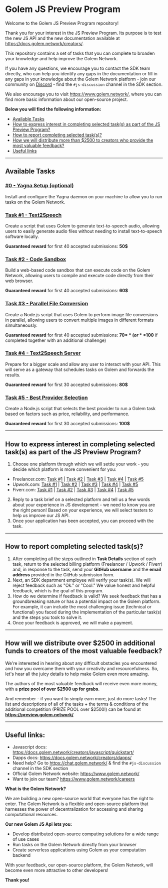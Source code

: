 # Golem JS Preview Program

Welcome to the Golem JS Preview Program repository! 

Thank you for your interest in the JS Preview Program. Its purpose is to test the new JS API and the new documentation 
available at https://docs.golem.network/creators/. 

This repository contains a set of tasks that you can complete to broaden your knowledge and help improve the Golem Network. 

If you have any questions, we encourage you to contact the SDK team directly, who can help you identify any gaps 
in the documentation or fill in any gaps in your knowledge about the Golem Network platform - join our community on 
[Discord](https://chat.golem.network/) - find the `#js-discussion` channel in the SDK section. 

We also encourage you to visit https://www.golem.network/, where you can find more basic information about our open-source project.

**Below you will find the following information:**

- [Available Tasks](#available-tasks)
- [How to express interest in completing selected task(s) as part of the JS Preview Program?](#how-to-express-interest-in-completing-selected-task--s--as-part-of-the-js-preview-program)
- [How to report completing selected task(s)?](#how-to-report-completing-selected-task--s--)
- [How we will distribute more than $2500 to creators who provide the most valuable feedback?](#how-will-we-distribute-over-2500-in-additional-funds-to-creators-of-the-most-valuable-feedback)
- [Useful links](#useful-links-)

---

## Available Tasks

### [#0 - Yagna Setup (optional)](tasks%2F0-yagna-setup)
Install and configure the Yagna daemon on your machine to allow you to run tasks on the Golem Network.

### [Task #1 - Text2Speech](tasks%2F1-text-2-speech)
Create a script that uses Golem to generate text-to-speech audio, allowing users to easily generate audio files without needing to install text-to-speech software locally. 

**Guaranteed reward** for first 40 accepted submissions: **50$**

### [Task #2 - Code Sandbox](tasks%2F2-code-sandbox)
Build a web-based code sandbox that can execute code on the Golem Network, allowing users to compile and execute code directly from their web browser.

**Guaranteed reward** for first 40 accepted submissions: **60$**

### [Task #3 - Parallel File Conversion](tasks%2F3-parallel-file-conversion)
Create a Node.js script that uses Golem to perform image file conversions in parallel, allowing users to convert multiple images in different formats simultaneously.

**Guaranteed reward** for first 40 accepted submissions: **70$** (or **100$** if completed together with an additional challenge)

### [Task #4 - Text2Speech Server](tasks%2F4-text-2-speech-server)
Prepare for a bigger scale and allow any user to interact with your API. This will serve as a gateway that schedules tasks on Golem and forwards the results. 

**Guaranteed reward** for first 30 accepted submissions: **80$**

### [Task #5 - Best Provider Selection](tasks%2F5-best-provider-selection)
Create a Node.js script that selects the best provider to run a Golem task based on factors such as price, reliability, and performance. 

**Guaranteed reward** for first 30 accepted submissions: **100$**

---

## How to express interest in completing selected task(s) as part of the JS Preview Program?

1. Choose one platform through which we will settle your work - you decide which platform is more convenient for you:
  - Freelancer.com: [Task #1](#) | [Task #2](#) | [Task #3](#) | [Task #4](#) | [Task #5](#)
  - Upwork.com: [Task #1](#) | [Task #2](#) | [Task #3](#) | [Task #4](#) | [Task #5](#)
  - Fiverr.com: [Task #1](#) | [Task #2](#) | [Task #3](#) | [Task #4](#) | [Task #5](#)

2. Reply to a task brief on a selected platform and tell us a few words about your experience in JS development - we need to know you are the right person! Based on your experience, we will select testers to help us improve our JS API.
3. Once your application has been accepted, you can proceed with the task.

---

## How to report completing selected task(s)?

1. After completing all the steps outlined in **Task Details** section of each task, return to the selected billing platform (Freelancer / Upwork / Fiverr) and, in response to the task, send your **GitHub username** and the **email address** provided in the GitHub submission form.
2. Next, an SDK department employee will verify your task(s). We will reject feedback such as "Ok." or "Cool." We value honest and helpful feedback, which is the goal of this program.
3. How do we determine if feedback is valid? We seek feedback that has a groundbreaking nature or has a potential impact on the Golem platform. For example, it can include the most challenging issue (technical or functional) you faced during the implementation of the particular task(s) and the steps you took to solve it.
4. Once your feedback is approved, we will make a payment.

---

## How will we distribute over $2500 in additional funds to creators of the most valuable feedback?

We're interested in hearing about any difficult obstacles you encountered and how you overcame them with your creativity 
and resourcefulness. So, let's hear all the juicy details to help make Golem even more amazing. 

The authors of the most valuable feedback will receive even more money, with a **prize pool of over $2500 up for grabs**.

And remember - if you want to simply earn more, just do more tasks! 
The list and descriptions of all of the tasks + the terms & conditions of the additional competition (PRIZE POOL over $2500!) 
can be found at **https://preview.golem.network/**

---

## Useful links:

- Javascript docs: https://docs.golem.network/creators/javascript/quickstart/
- Dapps docs: https://docs.golem.network/creators/dapps/ 
- Need help? Go to https://chat.golem.network/ & find the `#js-discussion` channel in the SDK section
- Official Golem Network website: https://www.golem.network/
- Want to join our team? https://www.golem.network/careers 

**What is the Golem Network?**

We are building a new open-source world that everyone has the right to enter. 
The Golem Network is a flexible and open-source platform that harnesses the power of decentralization for 
accessing and sharing computational resources.

**Our new Golem JS Api lets you:**

- Develop distributed open-source computing solutions for a wide range of use cases
- Run tasks on the Golem Network directly from your browser
- Create serverless applications using Golem as your computation backend

With your feedback, our open-source platform, the Golem Network, will become even more attractive to other developers! 

**Thank you!**
